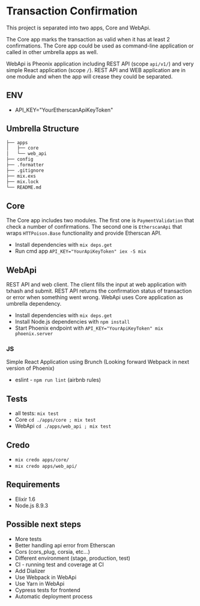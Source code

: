 # Transaction Confirmation

This project is separated into two apps, Core and WebApi.

The Core app marks the transaction as valid when it has at least 2 confirmations. The Core app could be used as command-line application or called in other umbrella apps as well.

WebApi is Pheonix application including REST API (scope `api/v1/`) and very simple React application (scope `/`). REST API and WEB application are in one module and when the app will crease they could be separated.

## ENV
  * API_KEY="YourEtherscanApiKeyToken"

## Umbrella Structure
```bash
├── apps
│   ├── core
│   └── web_api
├── config
├── .formatter
├── .gitignore
├── mix.exs
├── mix.lock
└── README.md
```

## Core
  The Core app includes two modules. The first one is `PaymentValidation` that check a number of confirmations. The second one is `EtherscanApi` that wraps `HTTPoison.Base` functionality and provide Etherscan API.
  * Install dependencies with `mix deps.get`
  * Run cmd app `API_KEY="YourApiKeyToken" iex -S mix`

## WebApi
  REST API and web client. The client fills the input at web application with txhash and submit. REST API returns the confirmation status of transaction or error when something went wrong. WebApi uses Core application as umbrella dependency.
  * Install dependencies with `mix deps.get`
  * Install Node.js dependencies with `npm install`
  * Start Phoenix endpoint with `API_KEY="YourApiKeyToken" mix phoenix.server`

### JS
  Simple React Application using Brunch (Looking forward Webpack in next version of Phoenix)
  * eslint - `npm run lint` (airbnb rules)

## Tests
  * all tests: `mix test`
  * Core `cd ./apps/core ; mix test`
  * WebApi `cd ./apps/web_api ; mix test`

## Credo
 * `mix credo apps/core/`
 * `mix credo apps/web_api/`

## Requirements
 * Elixir 1.6
 * Node.js 8.9.3

 ## Possible next steps
  * More tests
  * Better handling api error from Etherscan
  * Cors (cors_plug, corsia, etc...)
  * Different environment (stage, production, test)
  * CI - running test and coverage at CI
  * Add Dializer
  * Use Webpack in WebApi
  * Use Yarn in WebApi
  * Cypress tests for frontend
  * Automatic deployment process

